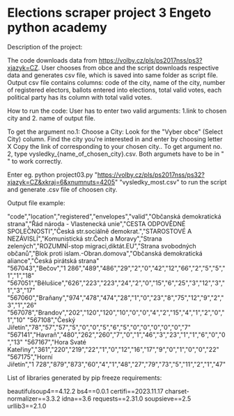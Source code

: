 # Elections scraper project 3 Engeto python academy

Description of the project:

The code downloads data from https://volby.cz/pls/ps2017nss/ps3?xjazyk=CZ.
User chooses from obce and the script downloads respective data and generates csv file, which is saved into same folder as script file.
Output csv file contains columns: code of the city, name of the city, number of registered electors, ballots entered into elections, total valid votes, each political party has its column with total valid votes. 

How to run the code:
User has to enter two valid arguments: 1.link to chosen city and 2. name of output file.

To get the argument no.1:
Choose a City:
Look for the "Vyber obce" (Select City) column.
Find the city you're interested in and enter by choosing letter X
Copy the link of corresponding to your chosen city.. 
To get argument no. 2, type vysledky_{name_of_chosen_city}.csv. 
Both argumets have to be in " " to work correctly.

Enter eg. python project03.py "https://volby.cz/pls/ps2017nss/ps32?xjazyk=CZ&xkraj=6&xnumnuts=4205" "vysledky_most.csv" to run the script and generate .csv file of choosen city.

Output file example:

"code","location","registered","envelopes","valid","Občanská demokratická strana","Řád národa - Vlastenecká unie","CESTA ODPOVĚDNÉ SPOLEČNOSTI","Česká str.sociálně demokrat.","STAROSTOVÉ A NEZÁVISLÍ","Komunistická str.Čech a Moravy","Strana zelených","ROZUMNÍ-stop migraci,diktát.EU","Strana svobodných občanů","Blok proti islam.-Obran.domova","Občanská demokratická aliance","Česká pirátská strana"
"567043","Bečov","1 286","489","486","29","2","0","42","12","66","2","5","5","1","1","18"
"567051","Bělušice","626","223","223","24","2","0","15","6","25","3","12","3","1","3","17"
"567060","Braňany","974","478","474","28","1","0","23","8","75","12","9","2","3","1","26"
"567078","Brandov","202","120","120","10","0","0","4","2","15","4","1","2","0","1","10"
"567108","Český Jiřetín","78","57","57","5","0","0","5","6","5","0","0","0","0","0","7"
"567141","Havraň","480","262","260","7","0","1","46","3","23","1","1","6","0","0","13"
"567167","Hora Svaté Kateřiny","361","220","219","22","1","0","12","16","17","9","0","1","0","0","22"
"567175","Horní Jiřetín","1 728","879","873","60","4","1","48","27","79","73","5","11","2","1","47"



List of libraries generated by pip freeze requirements:

beautifulsoup4==4.12.2
bs4==0.0.1
certifi==2023.11.17
charset-normalizer==3.3.2
idna==3.6
requests==2.31.0
soupsieve==2.5
urllib3==2.1.0
